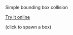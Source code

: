 Simple bounding box collision

[Try it online](https://rawgit.com/Ahnfelt/rectanglecollision/master/index.html)

(click to spawn a box)
